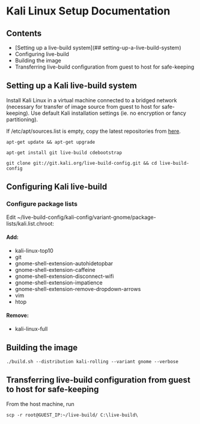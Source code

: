 # Kali Linux Setup Documentation

## Contents
- [Setting up a live-build system](## setting-up-a-live-build-system)
- Configuring live-build
- Building the image
- Transferring live-build configuration from guest to host for safe-keeping

## Setting up a Kali live-build system

Install Kali Linux in a virtual machine connected to a bridged network (necessary for transfer of image source from guest to host for safe-keeping). Use default Kali installation settings (ie. no encryption or fancy partitioning).

If /etc/apt/sources.list is empty, copy the latest repositories from [here](https://docs.kali.org/general-use/kali-linux-sources-list-repositories).

`apt-get update && apt-get upgrade`

`apt-get install git live-build cdebootstrap`

`git clone git://git.kali.org/live-build-config.git && cd live-build-config`

## Configuring Kali live-build
### Configure package lists
Edit ~/live-build-config/kali-config/variant-gnome/package-lists/kali.list.chroot:

#### Add:
- kali-linux-top10
- git
- gnome-shell-extension-autohidetopbar
- gnome-shell-extension-caffeine
- gnome-shell-extension-disconnect-wifi
- gnome-shell-extension-impatience
- gnome-shell-extension-remove-dropdown-arrows
- vim
- htop

#### Remove:
- kali-linux-full

## Building the image

`./build.sh --distribution kali-rolling --variant gnome --verbose`

## Transferring live-build configuration from guest to host for safe-keeping

From the host machine, run

`scp -r root@GUEST_IP:~/live-build/ C:\live-build\`
